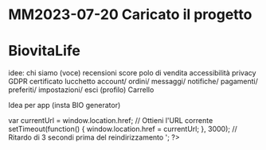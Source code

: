# MM2023-07-20 Caricato il progetto

# BiovitaLife

idee:
chi siamo (voce)
recensioni
score
polo di vendita
accessibilità
privacy
GDPR
certificato lucchetto
account/ ordini/ messaggi/ notifiche/ pagamenti/ preferiti/ impostazioni/ esci (profilo)
Carrello

Idea per app (insta BIO generator)


<?php
// Dopo aver processato il modulo con successo...
echo '<script>
    var currentUrl = window.location.href; // Ottieni l'URL corrente
    setTimeout(function() {
        window.location.href = currentUrl;
    }, 3000); // Ritardo di 3 secondi prima del reindirizzamento
</script>';
?>